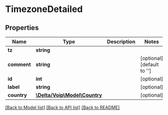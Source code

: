 # TimezoneDetailed

## Properties
Name | Type | Description | Notes
------------ | ------------- | ------------- | -------------
**tz** | **string** |  | 
**comment** | **string** |  | [optional] [default to '']
**id** | **int** |  | [optional] 
**label** | **string** |  | [optional] 
**country** | [**\Delta/Voip\Model\Country**](Country.md) |  | [optional] 

[[Back to Model list]](../README.md#documentation-for-models) [[Back to API list]](../README.md#documentation-for-api-endpoints) [[Back to README]](../README.md)



